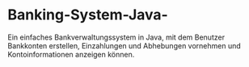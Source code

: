 # Banking-System-Java-
Ein einfaches Bankverwaltungssystem in Java, mit dem Benutzer Bankkonten erstellen, Einzahlungen und Abhebungen vornehmen und Kontoinformationen anzeigen können.
